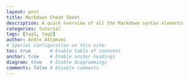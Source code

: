 ```yaml
---
layout: post
title: Markdown Cheat Sheet
description: A quick overview of all the Markdown syntax elements
categories: tutorial
tags: [tag1, tag2]
author: Andre Attamimi
# Special configuration on this site:
toc: true       # Enable table of contents
anchor: true    # Enable anchor headings
diagram: true   # Enable diagrammings
comments: false # Disable comments
---
```

